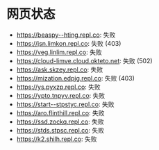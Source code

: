 # 网页状态
- https://beaspy--hting.repl.co: 失败
- https://jsn.limkon.repl.co: 失败 (403)
- https://veg.linlim.repl.co: 失败
- https://cloud-limve.cloud.okteto.net: 失败 (502)
- https://ask.skzey.repl.co: 失败
- https://mization.edpjg.repl.co: 失败 (403)
- https://ys.pyxzp.repl.co: 失败
- https://ypto.tnpyv.repl.co: 失败
- https://start--stpstyc.repl.co: 失败
- https://aro.flinthill.repl.co: 失败
- https://ssd.zockq.repl.co: 失败
- https://stds.stpsc.repl.co: 失败
- https://k2.shilh.repl.co: 失败
